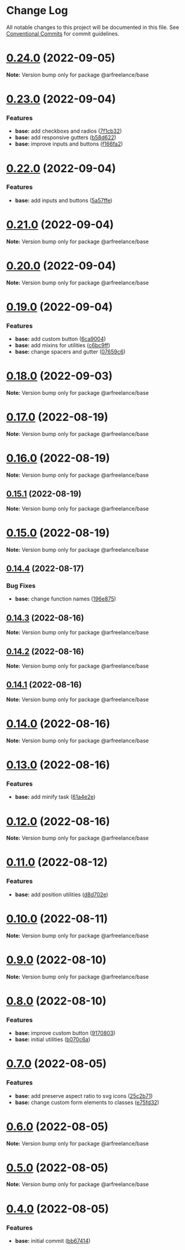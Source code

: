 # Change Log

All notable changes to this project will be documented in this file.
See [Conventional Commits](https://conventionalcommits.org) for commit guidelines.

# [0.24.0](https://github.com/arfreelance/monorepo/compare/v0.23.0...v0.24.0) (2022-09-05)

**Note:** Version bump only for package @arfreelance/base

# [0.23.0](https://github.com/arfreelance/monorepo/compare/v0.22.0...v0.23.0) (2022-09-04)

### Features

-   **base:** add checkboxs and radios ([7f1cb32](https://github.com/arfreelance/monorepo/commit/7f1cb322006e5df4735f5c669853fdd621d6ff72))
-   **base:** add responsive gutters ([b58d622](https://github.com/arfreelance/monorepo/commit/b58d62272ec29d8a6fdc2228bbd7ff2ca404e4b8))
-   **base:** improve inputs and buttons ([f166fa2](https://github.com/arfreelance/monorepo/commit/f166fa297cf1426ab8083decceb77c0598fa04b0))

# [0.22.0](https://github.com/arfreelance/monorepo/compare/v0.21.0...v0.22.0) (2022-09-04)

### Features

-   **base:** add inputs and buttons ([5a57ffe](https://github.com/arfreelance/monorepo/commit/5a57ffed081844c4c55811f2e74f25b2e1f7ad63))

# [0.21.0](https://github.com/arfreelance/monorepo/compare/v0.20.0...v0.21.0) (2022-09-04)

**Note:** Version bump only for package @arfreelance/base

# [0.20.0](https://github.com/arfreelance/monorepo/compare/v0.19.0...v0.20.0) (2022-09-04)

**Note:** Version bump only for package @arfreelance/base

# [0.19.0](https://github.com/arfreelance/monorepo/compare/v0.18.0...v0.19.0) (2022-09-04)

### Features

-   **base:** add custom button ([6ca9004](https://github.com/arfreelance/monorepo/commit/6ca900459ae6cdb21708a73936cb287dbfa20db8))
-   **base:** add mixins for utilities ([c6bc9ff](https://github.com/arfreelance/monorepo/commit/c6bc9ff0dad084d5cda50f2ec2f9b42c8362a6ad))
-   **base:** change spacers and gutter ([07659c6](https://github.com/arfreelance/monorepo/commit/07659c62d8128dd3a6fa6369276158926b72d12b))

# [0.18.0](https://github.com/arfreelance/monorepo/compare/v0.17.0...v0.18.0) (2022-09-03)

**Note:** Version bump only for package @arfreelance/base

# [0.17.0](https://github.com/arfreelance/monorepo/compare/v0.16.0...v0.17.0) (2022-08-19)

**Note:** Version bump only for package @arfreelance/base

# [0.16.0](https://github.com/arfreelance/monorepo/compare/v0.15.1...v0.16.0) (2022-08-19)

**Note:** Version bump only for package @arfreelance/base

## [0.15.1](https://github.com/arfreelance/monorepo/compare/v0.15.0...v0.15.1) (2022-08-19)

**Note:** Version bump only for package @arfreelance/base

# [0.15.0](https://github.com/arfreelance/monorepo/compare/v0.14.4...v0.15.0) (2022-08-19)

**Note:** Version bump only for package @arfreelance/base

## [0.14.4](https://github.com/arfreelance/monorepo/compare/v0.14.3...v0.14.4) (2022-08-17)

### Bug Fixes

-   **base:** change function names ([196e875](https://github.com/arfreelance/monorepo/commit/196e875ff418ec93278aaf850d5bb6a91d31129d))

## [0.14.3](https://github.com/arfreelance/monorepo/compare/v0.14.2...v0.14.3) (2022-08-16)

**Note:** Version bump only for package @arfreelance/base

## [0.14.2](https://github.com/arfreelance/monorepo/compare/v0.14.1...v0.14.2) (2022-08-16)

**Note:** Version bump only for package @arfreelance/base

## [0.14.1](https://github.com/arfreelance/monorepo/compare/v0.14.0...v0.14.1) (2022-08-16)

**Note:** Version bump only for package @arfreelance/base

# [0.14.0](https://github.com/arfreelance/monorepo/compare/v0.13.0...v0.14.0) (2022-08-16)

**Note:** Version bump only for package @arfreelance/base

# [0.13.0](https://github.com/arfreelance/monorepo/compare/v0.12.0...v0.13.0) (2022-08-16)

### Features

-   **base:** add minify task ([61a4e2e](https://github.com/arfreelance/monorepo/commit/61a4e2e96c39fd142a394d1c9abb3fed73214e1d))

# [0.12.0](https://github.com/arfreelance/monorepo/compare/v0.11.0...v0.12.0) (2022-08-16)

**Note:** Version bump only for package @arfreelance/base

# [0.11.0](https://github.com/arfreelance/monorepo/compare/v0.10.0...v0.11.0) (2022-08-12)

### Features

-   **base:** add position utilities ([d8d702e](https://github.com/arfreelance/monorepo/commit/d8d702ec5d749e7abf59e1624d0f766e788cf69e))

# [0.10.0](https://github.com/arfreelance/monorepo/compare/v0.9.0...v0.10.0) (2022-08-11)

**Note:** Version bump only for package @arfreelance/base

# [0.9.0](https://github.com/arfreelance/monorepo/compare/v0.8.0...v0.9.0) (2022-08-10)

**Note:** Version bump only for package @arfreelance/base

# [0.8.0](https://github.com/arfreelance/monorepo/compare/v0.7.0...v0.8.0) (2022-08-10)

### Features

-   **base:** improve custom button ([9170803](https://github.com/arfreelance/monorepo/commit/917080374106f435587ae6ed0a4d02e93f574d68))
-   **base:** initial utilities ([b070c6a](https://github.com/arfreelance/monorepo/commit/b070c6ad4ae61a4e1d4d43739867c65acdcd7842))

# [0.7.0](https://github.com/arfreelance/monorepo/compare/v0.6.0...v0.7.0) (2022-08-05)

### Features

-   **base:** add preserve aspect ratio to svg icons ([25c2b71](https://github.com/arfreelance/monorepo/commit/25c2b710a5b15f55300737e6f69543b6152126ae))
-   **base:** change custom form elements to classes ([e75fd32](https://github.com/arfreelance/monorepo/commit/e75fd32e24176ed531c5ff7e9e53de2f6894bd96))

# [0.6.0](https://github.com/arfreelance/monorepo/compare/v0.5.0...v0.6.0) (2022-08-05)

**Note:** Version bump only for package @arfreelance/base

# [0.5.0](https://github.com/arfreelance/monorepo/compare/v0.4.0...v0.5.0) (2022-08-05)

**Note:** Version bump only for package @arfreelance/base

# [0.4.0](https://github.com/arfreelance/monorepo/compare/v0.3.0...v0.4.0) (2022-08-05)

### Features

-   **base:** initial commit ([bb67414](https://github.com/arfreelance/monorepo/commit/bb674141f7d7f458680cabffadc70adebf0a216a))
